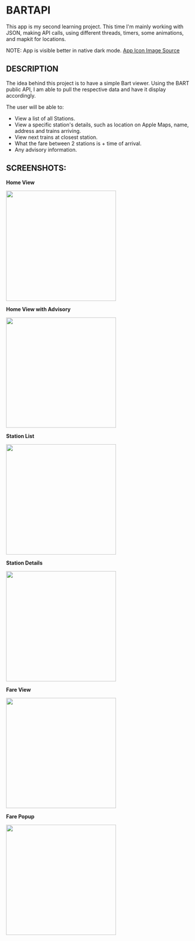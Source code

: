 # BARTAPI

This app is my second learning project. This time I'm mainly working with JSON, making API calls, using different threads, timers, some animations, and mapkit for locations. 

NOTE: App is visible better in native dark mode. [App Icon Image Source](https://pixabay.com/illustrations/travel-train-railroad-road-public-1962323/)

## DESCRIPTION
The idea behind this project is to have a simple Bart viewer.
Using the BART public API, I am able to pull the respective data and have it display accordingly. 

The user will be able to:
* View a list of all Stations.
* View a specific station's details, such as location on Apple Maps, name, address and trains arriving.
* View next trains at closest station.
* What the fare between 2 stations is + time of arrival.
* Any advisory information.

## SCREENSHOTS:
**Home View**

<img src="https://github.com/DuranAdrian/BartAPI/blob/master/BartAPI/Screenshots/HomeView.png" width="300">


**Home View with Advisory**

<img src="https://github.com/DuranAdrian/BartAPI/blob/master/BartAPI/Screenshots/HomeWithAdvisory.png" width="300">


**Station List**

<img src="https://github.com/DuranAdrian/BartAPI/blob/master/BartAPI/Screenshots/StationList.png" width="300">


**Station Details**

<img src="https://github.com/DuranAdrian/BartAPI/blob/master/BartAPI/Screenshots/StationDetailView.png" width="300">


**Fare View**

<img src="https://github.com/DuranAdrian/BartAPI/blob/master/BartAPI/Screenshots/FareView.png" width="300">


**Fare Popup**

<img src="https://github.com/DuranAdrian/BartAPI/blob/master/BartAPI/Screenshots/FareWithPopUp.png" width="300">
